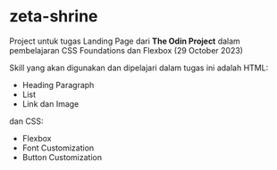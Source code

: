 # zeta-shrine
Project untuk tugas Landing Page dari **The Odin Project** dalam pembelajaran CSS Foundations dan Flexbox (29 October 2023)

Skill yang akan digunakan dan dipelajari dalam tugas ini adalah HTML:
- Heading Paragraph
- List
- Link dan Image

dan CSS:
- Flexbox
- Font Customization
- Button Customization